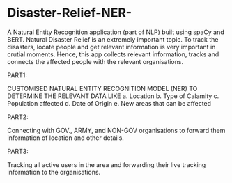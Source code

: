 # Disaster-Relief-NER-
A Natural Entity Recognition application (part of NLP) built using spaCy and BERT. Natural Disaster Relief is an extremely important topic. To track the disasters, locate people and get relevant information is very important in crutial moments. Hence, this app collects relevant information, tracks and connects the affected people with the relevant organisations.   

PART1:

CUSTOMISED NATURAL ENTITY RECOGNITION MODEL (NER) TO DETERMINE THE RELEVANT DATA LIKE 
a. Location 
b. Type of Calamity
c. Population affected
d. Date of Origin
e. New areas that can be affected

PART2:

Connecting with GOV., ARMY, and NON-GOV organisations to forward them information of location and other details.

PART3:

Tracking all active users in the area and forwarding their live tracking information to the organisations.
